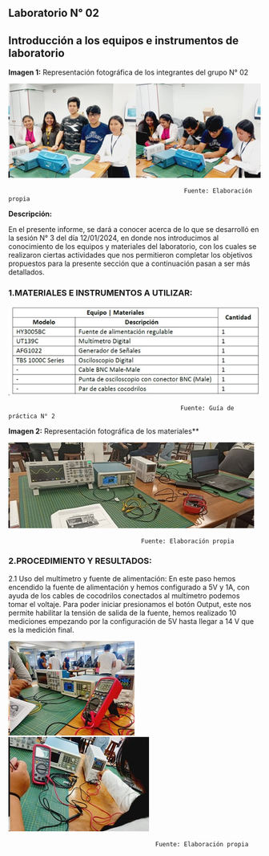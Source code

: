 ## Laboratorio N° 02

## **Introducción a los equipos e instrumentos de laboratorio**

**Imagen 1:** Representación fotográfica de los integrantes del grupo N° 02 

![ima1](../../Carpetas_del_Proyecto/Imagenes/Photos_lab_2/ima1.jpeg)

                                                     Fuente: Elaboración propia

**Descripción:**

En el presente informe, se dará a conocer acerca de lo que se desarrolló en la sesión N° 3 del día 12/01/2024, en donde nos introducimos al conocimiento de los equipos y materiales del laboratorio, con los cuales se realizaron ciertas actividades que nos permitieron completar los objetivos propuestos para la presente sección que  a continuación pasan a ser más detallados.

### 1.MATERIALES E INSTRUMENTOS A UTILIZAR:

![img2](../../Carpetas_del_Proyecto/Imagenes/Photos_lab_2/img2.jpeg)
                                             
                                                    Fuente: Guía de práctica N° 2

**Imagen 2:** Representación fotográfica de los materiales**

![img3](../../Carpetas_del_Proyecto/Imagenes/Photos_lab_2/img3.jpeg)

                                         Fuente: Elaboración propia

### 2.PROCEDIMIENTO Y RESULTADOS:

2.1 Uso del multímetro y fuente de alimentación: 
En este paso hemos encendido la fuente de alimentación y hemos configurado a 5V y 1A, con ayuda de los cables de cocodrilos conectados al multímetro podemos tomar el voltaje. Para poder iniciar presionamos el botón Output, este nos permite habilitar la tensión de salida de la fuente, hemos realizado 10 mediciones empezando por la configuración de 5V hasta llegar a 14 V que es la medición final.


![img4](../../Carpetas_del_Proyecto/Imagenes/Photos_lab_2/img4.jpeg)         ![img5](../../Carpetas_del_Proyecto/Imagenes/Photos_lab_2/img5.jpeg)
                                                                      
                                             Fuente: Elaboración propia  
 